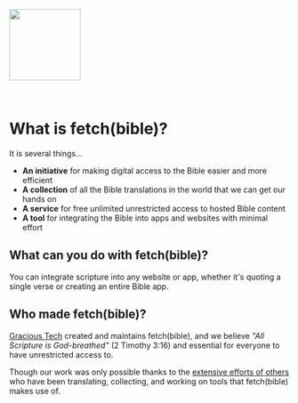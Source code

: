 
<img src='/icon.svg' width='128' style='margin: auto'>

&nbsp;


# What is fetch(bible)?
It is several things...

 * __An initiative__ for making digital access to the Bible easier and more efficient
 * __A collection__ of all the Bible translations in the world that we can get our hands on
 * __A service__ for free unlimited unrestricted access to hosted Bible content
 * __A tool__ for integrating the Bible into apps and websites with minimal effort


## What can you do with fetch(bible)?

You can integrate scripture into any website or app, whether it's quoting a single verse or creating an entire Bible app.

 <!-- * [The fetch(bible) app](https://app.fetch.bible/)
 * [Track Bible](https://track.bible) -->


## Who made fetch(bible)?

[Gracious Tech](https://gracious.tech) created and maintains fetch(bible), and we believe _"All Scripture is God-breathed"_ (2 Timothy 3:16) and essential for everyone to have unrestricted access to.

Though our work was only possible thanks to the [extensive efforts of others](/legal/credits/) who have been translating, collecting, and working on tools that fetch(bible) makes use of.
